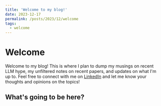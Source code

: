 ```yaml
---
title: 'Welcome to my blog!'
date: 2023-12-17
permalink: /posts/2023/12/welcome
tags:
  - welcome
---
```


Welcome
======

Welcome to my blog! This is where I plan to dump my musings on recent LLM hype, my unfiltered notes on recent papers, and updates on what I'm up to. Feel free to connect with me on [LinkedIn](https://www.linkedin.com/in/terry-m3/) and let me know your thoughts and opinions on the topics!

What's going to be here?
------
